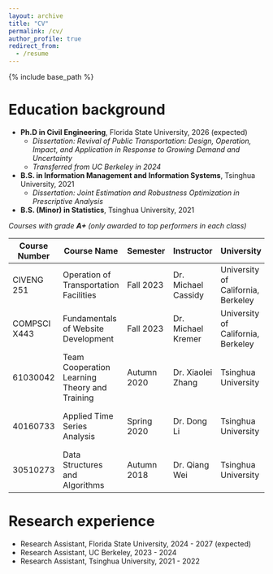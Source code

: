 ```yaml
---
layout: archive
title: "CV"
permalink: /cv/
author_profile: true
redirect_from:
  - /resume
---
```


{% include base_path %}

Education background
======
* **Ph.D in Civil Engineering**, Florida State University, 2026 (expected)
  * *Dissertation: Revival of Public Transportation: Design, Operation, Impact, and Application in Response to Growing Demand and Uncertainty*  
  * *Transferred from UC Berkeley in 2024*  
* **B.S. in Information Management and Information Systems**, Tsinghua University, 2021
  * *Dissertation: Joint Estimation and Robustness Optimization in Prescriptive Analysis* 
* **B.S. (Minor) in Statistics**, Tsinghua University, 2021


*Courses with grade **A+** (only awarded to top performers in each class)*  

|Course Number | Course Name | Semester | Instructor | University | Department | Credit Units | Level |
|-----------|--------------|-----------|-------------|-------------|-------------|--------|--------|
|CIVENG 251| Operation of Transportation Facilities | Fall 2023 | Dr. Michael Cassidy | University of California, Berkeley | Civil & Environmental Engineering | 3 | Graduate |
|COMPSCI X443| Fundamentals of Website Development | Fall 2023 | Dr. Michael Kremer | University of California, Berkeley | UC Berkeley Extension | 2 | Undergraduate |
|61030042 |Team Cooperation Learning Theory and Training | Autumn 2020 | Dr. Xiaolei Zhang | Tsinghua University | School of Education| 2 | Graduate |
|40160733 | Applied Time Series Analysis | Spring 2020 | Dr. Dong Li | Tsinghua University | Department of Statistics and Data Science | 3 | Undergraduate |
|30510273  | Data Structures and Algorithms | Autumn 2018 | Dr. Qiang Wei | Tsinghua University | School of Economics and Management | 3 | Undergraduate |


Research experience
======
* Research Assistant, Florida State University, 2024 - 2027 (expected)
* Research Assistant, UC Berkeley, 2023 - 2024
* Research Assistant, Tsinghua University, 2021 - 2022

<!-- Work experience
======
* Spring 2024: Academic Pages Collaborator
  * GitHub University
  * Duties includes: Updates and improvements to template
  * Supervisor: The Users

* Fall 2015: Research Assistant
  * GitHub University
  * Duties included: Merging pull requests
  * Supervisor: Professor Hub

* Summer 2015: Research Assistant
  * GitHub University
  * Duties included: Tagging issues
  * Supervisor: Professor Git
  
Skills
======
* Skill 1
* Skill 2
  * Sub-skill 2.1
  * Sub-skill 2.2
  * Sub-skill 2.3
* Skill 3

Publications
======
  <ul>{% for post in site.publications reversed %}
    {% include archive-single-cv.html %}
  {% endfor %}</ul>
  
Talks
======
  <ul>{% for post in site.talks reversed %}
    {% include archive-single-talk-cv.html  %}
  {% endfor %}</ul>
  
Teaching
======
  <ul>{% for post in site.teaching reversed %}
    {% include archive-single-cv.html %}
  {% endfor %}</ul>
  
Service and leadership
======
* Currently signed in to 43 different slack teams -->

